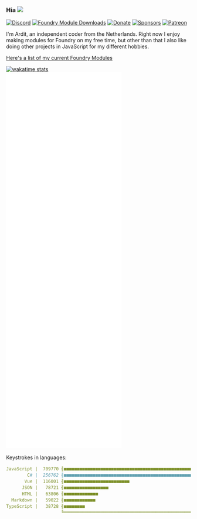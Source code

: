 ### Hia <img src="https://cdn.discordapp.com/emojis/680797150300733483.gif?v=1" width="25px" />

[![Discord](https://img.shields.io/badge/Discord-ardittristan%230001-green)](https://discord.com/channels/@me/158250284466962432)
[![Foundry Module Downloads](https://img.shields.io/badge/dynamic/json?color=green&label=Module%20Downloads&query=total&url=https://nodered.ardittristan.xyz:1880/api/gitstats.json)](https://ardittristan.github.io/FoundryModules/)
[![Donate](https://img.shields.io/badge/Buy%20me%20a%20coffee-PayPal-green)](https://www.paypal.com/cgi-bin/webscr?cmd=_s-xclick&hosted_button_id=TF3LJHWV9U7HN)
[![Sponsors](https://img.shields.io/github/sponsors/ardittristan?color=green&label=Sponsors)](https://github.com/sponsors/ardittristan)
[![Patreon](https://img.shields.io/badge/dynamic/json?color=green&label=Patreon&query=message&url=https://shieldsio-patreon.vercel.app/api/?username=ardittristan&type=patrons)](https://www.patreon.com/ardittristan)

I'm Ardit, an independent coder from the Netherlands. Right now I enjoy making modules for Foundry on my free time, but other than that I also like doing other projects in JavaScript for my different hobbies.

[Here's a list of my current Foundry Modules](https://ardittristan.github.io/FoundryModules/)

<!-- wakatime stats -->

[![wakatime stats](https://github-readme-stats.vercel.app/api/wakatime?username=ardittristan&layout=compact&range=last_7_days&theme=cobalt&title_color=00ffff&custom_title=Last%20weeks%20coding%20activity)](https://github.com/anuraghazra/github-readme-stats)  
[![GitHub metrics](https://raw.githubusercontent.com/ardittristan/ardittristan/master/github-metrics.svg)](https://github.com/lowlighter/metrics)

Keystrokes in languages:

<!-- insert_codestats_start -->

```yaml
JavaScript |  709770 ╢■■■■■■■■■■■■■■■■■■■■■■■■■■■■■■■■■■■■■■■■■■■■■■■■■■■■■■■■■■■■■■■■■■■■■■■■■■■■■■■■■■■■■■■■■■■■■■■■■■■■■■■■■■■■■■■■■■■■■■■■■■■■■■■■■■■■■■■■■■■■■■■■■■■■■■
        C# |  256762 ╢■■■■■■■■■■■■■■■■■■■■■■■■■■■■■■■■■■■■■■■■■■■■■■■■■■■■■■
       Vue |  116001 ╢■■■■■■■■■■■■■■■■■■■■■■■■■
      JSON |   78721 ╢■■■■■■■■■■■■■■■■■
      HTML |   63806 ╢■■■■■■■■■■■■■
  Markdown |   59022 ╢■■■■■■■■■■■■
TypeScript |   38728 ╢■■■■■■■■
                     ╚══════════════════════════════════════════════════════════════════════════════════════════════════════════════════════════════════════════════════════
```

<!-- insert_codestats_end -->
